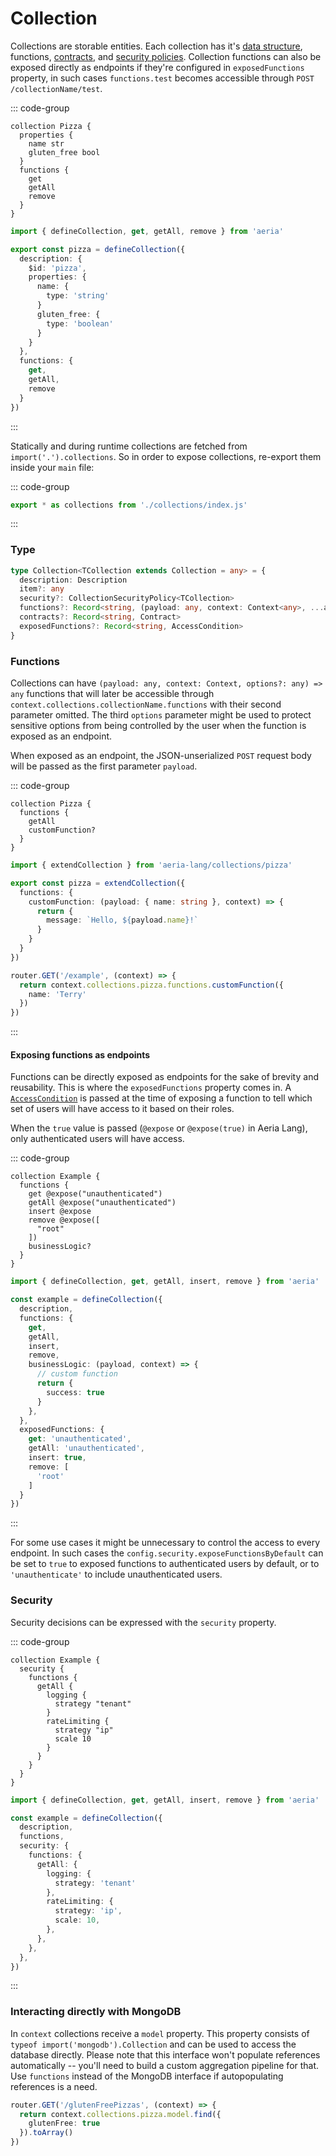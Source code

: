 # Collection

Collections are storable entities. Each collection has it's [data structure](/aeria/aeria-schema), functions, [contracts](/aeria/contracts), and [security policies](/aeria/security). Collection functions can also be exposed directly as endpoints if they're configured in `exposedFunctions` property, in such cases `functions.test` becomes accessible through `POST /collectionName/test`.

::: code-group

```aeria [main.aeria]
collection Pizza {
  properties {
    name str
    gluten_free bool
  }
  functions {
    get
    getAll
    remove
  }
}
```

```typescript [pizza.ts]
import { defineCollection, get, getAll, remove } from 'aeria'

export const pizza = defineCollection({
  description: {
    $id: 'pizza',
    properties: {
      name: {
        type: 'string'
      }
      gluten_free: {
        type: 'boolean'
      }
    }
  },
  functions: {
    get,
    getAll,
    remove
  }
})
```

:::

Statically and during runtime collections are fetched from `import('.').collections`. So in order to expose collections, re-export them inside your `main` file:

::: code-group

```typescript [index.ts]
export * as collections from './collections/index.js'
```

:::


### Type

```typescript
type Collection<TCollection extends Collection = any> = {
  description: Description
  item?: any
  security?: CollectionSecurityPolicy<TCollection>
  functions?: Record<string, (payload: any, context: Context<any>, ...args: any[])=> any>
  contracts?: Record<string, Contract>
  exposedFunctions?: Record<string, AccessCondition>
}
```

### Functions

Collections can have `(payload: any, context: Context, options?: any) => any` functions that will later be accessible through `context.collections.collectionName.functions` with their second parameter omitted. The third `options` parameter might be used to protect sensitive options from being controlled by the user when the function is exposed as an endpoint.

When exposed as an endpoint, the JSON-unserialized `POST` request body will be passed as the first parameter `payload`.

::: code-group

```aeria [main.aeria]
collection Pizza {
  functions {
    getAll
    customFunction?
  }
}
```

```typescript [pizza.ts]
import { extendCollection } from 'aeria-lang/collections/pizza'

export const pizza = extendCollection({
  functions: {
    customFunction: (payload: { name: string }, context) => {
      return {
        message: `Hello, ${payload.name}!`
      }
    }
  }
})
```

```typescript [router.ts]
router.GET('/example', (context) => {
  return context.collections.pizza.functions.customFunction({
    name: 'Terry'
  })
})
```

:::

#### Exposing functions as endpoints

Functions can be directly exposed as endpoints for the sake of brevity and reusability. This is where the `exposedFunctions` property comes in. A [`AccessCondition`](/aeria/access-control) is passed at the time of exposing a function to tell which set of users will have access to it based on their roles.

When the `true` value is passed (`@expose` or `@expose(true)` in Aeria Lang), only authenticated users will have access.

::: code-group

```aeria [collection.aeria]
collection Example {
  functions {
    get @expose("unauthenticated")
    getAll @expose("unauthenticated")
    insert @expose
    remove @expose([
      "root"
    ])
    businessLogic?
  }
}
```

```typescript [collection.ts]
import { defineCollection, get, getAll, insert, remove } from 'aeria'

const example = defineCollection({
  description,
  functions: {
    get,
    getAll,
    insert,
    remove,
    businessLogic: (payload, context) => {
      // custom function
      return {
        success: true
      }
    },
  },
  exposedFunctions: {
    get: 'unauthenticated',
    getAll: 'unauthenticated',
    insert: true,
    remove: [
      'root'
    ]
  }
})
```

:::

For some use cases it might be unnecessary to control the access to every endpoint. In such cases the `config.security.exposeFunctionsByDefault` can be set to `true` to exposed functions to authenticated users by default, or to `'unauthenticate'` to include unauthenticated users.

### Security

Security decisions can be expressed with the `security` property.

::: code-group

```aeria [main.aeria]
collection Example {
  security {
    functions {
      getAll {
        logging {
          strategy "tenant"
        }
        rateLimiting {
          strategy "ip"
          scale 10
        }
      }
    }
  }
}
```

```typescript [collection.ts]
import { defineCollection, get, getAll, insert, remove } from 'aeria'

const example = defineCollection({
  description,
  functions,
  security: {
    functions: {
      getAll: {
        logging: {
          strategy: 'tenant'
        },
        rateLimiting: {
          strategy: 'ip',
          scale: 10,
        },
      },
    },
  },
})
```

:::

### Interacting directly with MongoDB

In `context` collections receive a `model` property. This property consists of `typeof import('mongodb').Collection` and can be used to access the database directly. Please note that this interface won't populate references automatically -- you'll need to build a custom aggregation pipeline for that. Use `functions` instead of the MongoDB interface if autopopulating references is a need.

```typescript
router.GET('/glutenFreePizzas', (context) => {
  return context.collections.pizza.model.find({
    glutenFree: true
  }).toArray()
})
```

